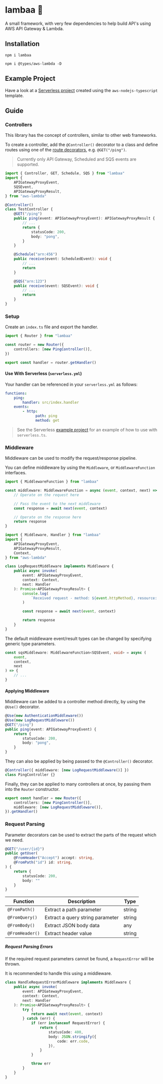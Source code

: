 # lambaa 🐑

A small framework, with very few dependencies to help build API's using AWS API Gateway & Lambda.

## Installation

```
npm i lambaa
```

```
npm i @types/aws-lambda -D
```

## Example Project

Have a look at a [Serverless project](examples/serverless) created using the `aws-nodejs-typescript` template.

## Guide

### Controllers

This library has the concept of controllers, similar to other web frameworks.

To create a controller, add the `@Controller()` decorator to a class and define routes using one of the [route decorators](src/decorators/Route.ts), e.g. `@GET("/ping")`.

> Currently only API Gateway, Scheduled and SQS events are supported.

```typescript
import { Controller, GET, Schedule, SQS } from "lambaa"
import {
    APIGatewayProxyEvent,
    SQSEvent,
    APIGatewayProxyResult,
} from "aws-lambda"

@Controller()
class TestController {
    @GET("/ping")
    public ping(event: APIGatewayProxyEvent): APIGatewayProxyResult {
        // ...
        return {
            statusCode: 200,
            body: "pong",
        }
    }

    @Schedule("arn:456")
    public receive(event: ScheduledEvent): void {
        // ...
        return
    }

    @SQS("arn:123")
    public receive(event: SQSEvent): void {
        // ...
        return
    }
}
```

### Setup

Create an `index.ts` file and export the handler.

```typescript
import { Router } from "lambaa"

const router = new Router({
    controllers: [new PingController()],
})

export const handler = router.getHandler()
```

#### Use With Serverless (`serverless.yml`)

Your handler can be referenced in your `serverless.yml` as follows:

```yml
functions:
    ping:
        handler: src/index.handler
    events:
        - http:
              path: ping
              method: get
```

> See the Serverless [example project](examples/serverless) for an example of how to use with `serverless.ts`.

### Middleware

Middleware can be used to modify the request/response pipeline.

You can define middleware by using the `Middleware`, or `MiddlewareFunction` interfaces.

```typescript
import { MiddlewareFunction } from "lambaa"

const middleware: MiddlewareFunction = async (event, context, next) => {
    // Operate on the request here

    // Pass the event to the next middleware
    const response = await next(event, context)

    // Operate on the response here
    return response
}
```

```typescript
import { Middleware, Handler } from "lambaa"
import {
    APIGatewayProxyEvent,
    APIGatewayProxyResult,
    Context,
} from "aws-lambda"

class LogRequestMiddleware implements Middleware {
    public async invoke(
        event: APIGatewayProxyEvent,
        context: Context,
        next: Handler
    ): Promise<APIGatewayProxyResult> {
        console.log(
            `Received request - method: ${event.httpMethod}, resource: ${event.resource}`
        )

        const response = await next(event, context)

        return response
    }
}
```

The default middleware event/result types can be changed by specifying generic type parameters.

```typescript
const sqsMiddleware: MiddlewareFunction<SQSEvent, void> = async (
    event,
    context,
    next
) => {
    // ...
}
```

#### Applying Middleware

Middleware can be added to a controller method directly, by using the `@Use()` decorator.

```typescript
@Use(new AuthenticationMiddleware())
@Use(new LogRequestMiddleware())
@GET("/ping")
public ping(event: APIGatewayProxyEvent) {
    return {
        statusCode: 200,
        body: "pong",
    }
}
```

They can also be applied by being passed to the `@Controller()` decorator.

```typescript
@Controller({ middleware: [new LogRequestMiddleware()] })
class PingController {}
```

Finally, they can be applied to many controllers at once, by passing them into the `Router` constructor.

```typescript
export const handler = new Router({
    controllers: [new PingController()],
    middleware: [new LogRequestMiddleware()],
}).getHandler()
```

### Request Parsing

Parameter decorators can be used to extract the parts of the request which we need.

```typescript
@GET("/user/{id}")
public getUser(
    @FromHeader("Accept") accept: string,
    @FromPath("id") id: string,
) {
    return {
        statusCode: 200,
        body: ""
    }
}
```

| Function        | Description                      | Type   |
| --------------- | -------------------------------- | ------ |
| `@FromPath()`   | Extract a path parameter         | string |
| `@FromQuery()`  | Extract a query string parameter | string |
| `@FromBody()`   | Extract JSON body data           | any    |
| `@FromHeader()` | Extract header value             | string |

##### Request Parsing Errors

If the required request parameters cannot be found, a `RequestError` will be thrown.

It is recommended to handle this using a middleware.

```typescript
class HandleRequestErrorMiddleware implements Middleware {
    public async invoke(
        event: APIGatewayProxyEvent,
        context: Context,
        next: Handler
    ): Promise<APIGatewayProxyResult> {
        try {
            return await next(event, context)
        } catch (err) {
            if (err instanceof RequestError) {
                return {
                    statusCode: 400,
                    body: JSON.stringify({
                        code: err.code,
                    }),
                }
            }

            throw err
        }
    }
}
```
